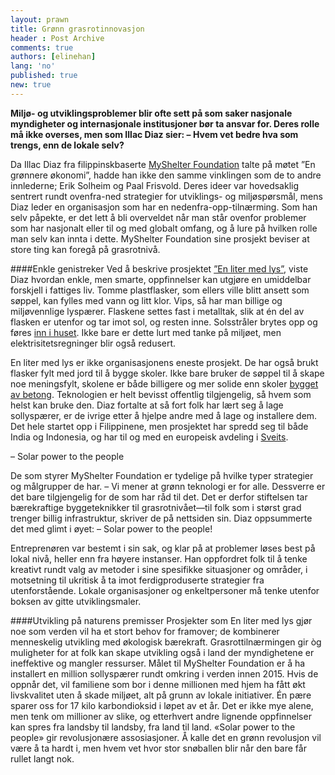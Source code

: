 ```yaml
---
layout: prawn
title: Grønn grasrotinnovasjon
header : Post Archive
comments: true
authors: [elinehan]
lang: 'no'
published: true
new: true
---
```


**Miljø- og utviklingsproblemer blir ofte sett på som saker nasjonale myndigheter og internasjonale institusjoner bør ta ansvar for. Deres rolle må ikke overses, men som Illac Diaz sier: – Hvem vet bedre hva som trengs, enn de lokale selv?**


Da Illac Diaz fra filippinskbaserte [MyShelter Foundation](http://aliteroflight.org/about-us/) talte på møtet ”En grønnere økonomi”, hadde han ikke den samme vinklingen som de to andre innlederne; Erik Solheim og Paal Frisvold. Deres ideer var hovedsaklig sentrert rundt ovenfra-ned strategier for utviklings- og miljøspørsmål, mens Diaz leder en organisasjon som har en nedenfra-opp-tilnærming. Som han selv påpekte, er det lett å bli overveldet når man står ovenfor problemer som har nasjonalt eller til og med globalt omfang, og å lure på hvilken rolle man selv kan innta i dette. MyShelter Foundation sine prosjekt beviser at store ting kan foregå på grasrotnivå. 

####Enkle genistreker
Ved å beskrive prosjektet [”En liter med lys”](http://aliteroflight.org/), viste Diaz hvordan enkle, men smarte, oppfinnelser kan utgjøre en umiddelbar forskjell i fattiges liv. Tomme plastflasker, som ellers ville blitt ansett som søppel, kan fylles med vann og litt klor. Vips, så har man billige og miljøvennlige lyspærer. Flaskene settes fast i metalltak, slik at én del av flasken er utenfor og tar imot sol, og resten inne. Solsstråler brytes opp og føres [inn i huset](http://gb-sb.blogspot.no/2011/12/how-solar-bottle-bulbs-works-and-liter.html). Ikke bare er dette lurt med tanke på miljøet, men elektrisitetsregninger blir også redusert. 

En liter med lys er ikke organisasjonens eneste prosjekt. De har også brukt flasker fylt med jord til å bygge skoler. Ikke bare bruker de søppel til å skape noe meningsfylt, skolene er både billigere og mer solide enn skoler [bygget av betong](http://inhabitat.com/asias-first-school-made-of-plastic-bottles-is-3x-stronger-than-concrete/). Teknologien er helt bevisst offentlig tilgjengelig, så hvem som helst kan bruke den. Diaz fortalte at så fort folk har lært seg å lage sollyspærer, er de ivrige etter å hjelpe andre med å lage og installere dem. Det hele startet opp i Filippinene, men prosjektet har spredd seg til både India og Indonesia, og har til og med en europeisk avdeling i [Sveits](http://literoflightswitzerland.org/).

– Solar power to the people

De som styrer MyShelter Foundation er tydelige på hvilke typer strategier og målgrupper de har. 
– Vi mener at grønn teknologi er for alle. Dessverre er det bare tilgjengelig for de som har råd til det. Det er derfor stiftelsen tar bærekraftige byggeteknikker til grasrotnivået—til folk som i størst grad 
trenger billig infrastruktur, skriver de på nettsiden sin. Diaz oppsummerte det med glimt i øyet: 
– Solar power to the people!

Entreprenøren var bestemt i sin sak, og klar på at problemer løses best på lokal nivå, heller enn fra høyere instanser. Han oppfordret folk til å tenke kreativt rundt valg av metoder i sine spesifikke situasjoner og områder, i motsetning til ukritisk å ta imot ferdigproduserte strategier fra utenforstående. Lokale organisasjoner og enkeltpersoner må tenke utenfor boksen av gitte utviklingsmaler.  

####Utvikling på naturens premisser
Prosjekter som En liter med lys gjør noe som verden vil ha et stort behov for framover; de kombinerer menneskelig utvikling med økologisk bærekraft. Grasrottilnærmingen gir òg muligheter for at folk kan skape utvikling også i land der myndighetene er ineffektive og mangler ressurser. Målet til MyShelter Foundation er å ha installert en million sollyspærer rundt omkring i verden innen 2015. Hvis de oppnår det, vil familiene som bor i denne millionen med hjem ha fått økt livskvalitet uten å skade miljøet, alt på grunn av lokale initiativer. Én pære sparer oss for 17 kilo karbondioksid i løpet av et år. Det er ikke mye alene, men tenk om millioner av slike, og etterhvert andre lignende oppfinnelser kan spres fra landsby til landsby, fra land til land. «Solar power to the people» gir revolusjonære assosiasjoner. Å kalle det en grønn revolusjon vil være å ta hardt i, men hvem vet hvor stor snøballen blir når den bare får rullet langt nok. 

